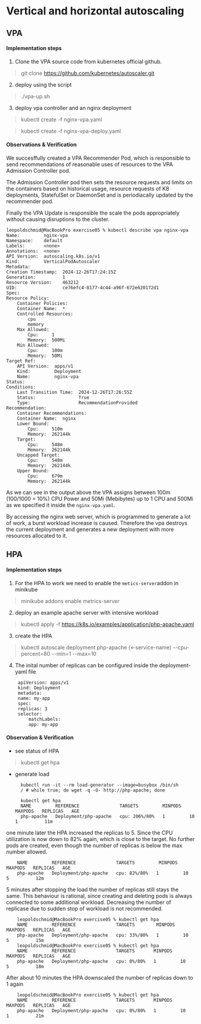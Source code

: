 # Vertical and horizontal autoscaling

## VPA 

#### Implementation steps

1. Clone the VPA source code from kubernetes official github.

> git clone https://github.com/kubernetes/autoscaler.git

2. deploy using the script

> ./vpa-up.sh

3. deploy vpa controller and an nginx deployment 

> kubectl create -f nginx-vpa.yaml

> kubectl create -f nginx-vpa-deploy.yaml 

#### Observations & Verification

We succesffully created a VPA Recommender Pod, which is responsible to  send recommendations of reasonable uses of resources to the VPA Admission Controller pod.

The Admission Controller pod then sets the resource requests and limits on the containers based on historical usage, resource requests of K8 deployments, StatefulSet or DaemonSet and is periodiacally updated by the recommender pod.

Finally the VPA Update is responsible the scale the pods appropriately without causing disruptions to the cluster.

    leopoldschmid@MacBookPro exercise05 % kubectl describe vpa nginx-vpa                           
    Name:         nginx-vpa
    Namespace:    default
    Labels:       <none>
    Annotations:  <none>
    API Version:  autoscaling.k8s.io/v1
    Kind:         VerticalPodAutoscaler
    Metadata:
    Creation Timestamp:  2024-12-26T17:24:15Z
    Generation:          1
    Resource Version:    463212
    UID:                 ce76efc4-8177-4c44-a96f-672e620172d1
    Spec:
    Resource Policy:
        Container Policies:
        Container Name:  *
        Controlled Resources:
            cpu
            memory
        Max Allowed:
            Cpu:     1
            Memory:  500Mi
        Min Allowed:
            Cpu:     100m
            Memory:  50Mi
    Target Ref:
        API Version:  apps/v1
        Kind:         Deployment
        Name:         nginx-vpa
    Status:
    Conditions:
        Last Transition Time:  2024-12-26T17:26:55Z
        Status:                True
        Type:                  RecommendationProvided
    Recommendation:
        Container Recommendations:
        Container Name:  nginx
        Lower Bound:
            Cpu:     510m
            Memory:  262144k
        Target:
            Cpu:     548m
            Memory:  262144k
        Uncapped Target:
            Cpu:     548m
            Memory:  262144k
        Upper Bound:
            Cpu:     679m
            Memory:  262144k

As we can see in the output above the VPA assigns between 100m (100/1000 = 10%) CPU Power and 50Mi (Mebibytes) up to 1 CPU and 500Mi as we specified it inside the `nginx-vpa.yaml`.

By accessing the nginx web server, which is programmed to generate a lot of work, a burst workload increase is caused. Therefore the vpa destroys the current deployment and generates a new deployment with more resources allocated to it.

## HPA

#### Implementation steps

1. For the HPA to work we need to enable the `metics-server`addon in minikube

> minikube addons enable metrics-server

2. deploy an example apache server with intensive workload

> kubectl apply -f https://k8s.io/examples/application/php-apache.yaml

3. create the HPA

> kubectl autoscale deployment php-apache (<-service-name) --cpu-percent=80 --min=1 --max=10  

4. The inital number of replicas can be configured inside the deployment-yaml file

        apiVersion: apps/v1
        kind: Deployment
        metadata:
        name: my-app
        spec:
        replicas: 3  
        selector:
            matchLabels:
            app: my-app

#### Observation & Verification

- see status of HPA

> kubectl get hpa

- generate load 

        kubectl run -it --rm load-generator --image=busybox /bin/sh
        / # while true; do wget -q -O- http://php-apache; done

        kubectl get hpa 
        NAME         REFERENCE               TARGETS         MINPODS   MAXPODS   REPLICAS   AGE
        php-apache   Deployment/php-apache   cpu: 206%/80%   1         10        1          11m

one minute later the HPA increased the replicas to 5. Since the CPU utilization is now down to 82% again, which is close to the target. No further pods are created, even though the number of replicas is below the max number allowed.

        NAME         REFERENCE               TARGETS         MINPODS   MAXPODS   REPLICAS   AGE
        php-apache   Deployment/php-apache   cpu: 82%/80%   1         10        5          12m

5 minutes after stopping the load the number of replicas still stays the same. This behaviour is rational, since creating and deleting pods is always connected to some additional workload. Decreasing the number of replicase due to sudden stop of workload is not recommended.

        leopoldschmid@MacBookPro exercise05 % kubectl get hpa 
        NAME         REFERENCE               TARGETS        MINPODS   MAXPODS   REPLICAS   AGE
        php-apache   Deployment/php-apache   cpu: 33%/80%   1         10        5          15m
        leopoldschmid@MacBookPro exercise05 % kubectl get hpa 
        NAME         REFERENCE               TARGETS       MINPODS   MAXPODS   REPLICAS   AGE
        php-apache   Deployment/php-apache   cpu: 0%/80%   1         10        5          18m


After about 10 minutes the HPA downscaled the number of replicas down to 1 again

        leopoldschmid@MacBookPro exercise05 % kubectl get hpa 
        NAME         REFERENCE               TARGETS       MINPODS   MAXPODS   REPLICAS   AGE
        php-apache   Deployment/php-apache   cpu: 0%/80%   1         10        1          21m

